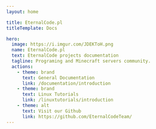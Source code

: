 ```yaml
---
layout: home

title: EternalCode.pl
titleTemplate: Docs

hero:
  image: https://i.imgur.com/JDEKToH.png
  name: EternalCode.pl
  text: EternalCode projects documentation
  tagline: Programing and Minecraft servers community.
  actions:
    - theme: brand
      text: General Documentation
      link: /documentation/introduction
    - theme: brand
      text: Linux Tutorials
      link: /linuxtutorials/introduction
    - theme: alt
      text: Visit our Github
      link: https://github.com/EternalCodeTeam/
---
```

